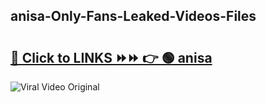 
 ## anisa-Only-Fans-Leaked-Videos-Files

# <h2><a href="https://mediaupload.pro?anisa">🔗 Click to LINKS ⏩⏩ 👉 🟢 anisa </a></h2>

<a href="https://mediaupload.pro?anisa" rel="nofollow" data-target="animated-image.originalLink"><img src="https://i.ibb.co.com/xMMVF88/686577567.gif" alt="Viral Video Original" style="max-width: 100%; display: inline-block;" data-target="animated-image.originalImage"></a>